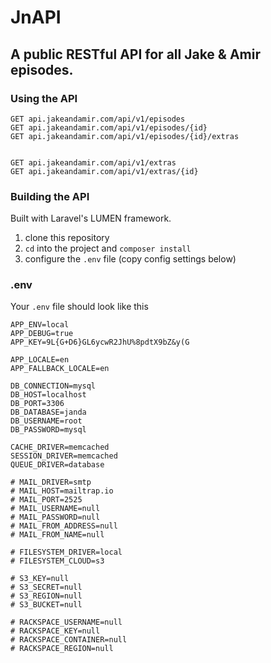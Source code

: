 # JnAPI
A public RESTful API for all Jake &amp; Amir episodes.
--

### Using the API
```
GET api.jakeandamir.com/api/v1/episodes
GET api.jakeandamir.com/api/v1/episodes/{id}
GET api.jakeandamir.com/api/v1/episodes/{id}/extras


GET api.jakeandamir.com/api/v1/extras
GET api.jakeandamir.com/api/v1/extras/{id}
```

### Building the API
Built with Laravel's LUMEN framework.

1. clone this repository
1. `cd` into the project and `composer install`
1. configure the `.env` file (copy config settings below)

### .env
Your `.env` file should look like this

```
APP_ENV=local
APP_DEBUG=true
APP_KEY=9L{G+D6}GL6ycwR2JhU%8pdtX9bZ&y(G

APP_LOCALE=en
APP_FALLBACK_LOCALE=en

DB_CONNECTION=mysql
DB_HOST=localhost
DB_PORT=3306
DB_DATABASE=janda
DB_USERNAME=root
DB_PASSWORD=mysql

CACHE_DRIVER=memcached
SESSION_DRIVER=memcached
QUEUE_DRIVER=database

# MAIL_DRIVER=smtp
# MAIL_HOST=mailtrap.io
# MAIL_PORT=2525
# MAIL_USERNAME=null
# MAIL_PASSWORD=null
# MAIL_FROM_ADDRESS=null
# MAIL_FROM_NAME=null

# FILESYSTEM_DRIVER=local
# FILESYSTEM_CLOUD=s3

# S3_KEY=null
# S3_SECRET=null
# S3_REGION=null
# S3_BUCKET=null

# RACKSPACE_USERNAME=null
# RACKSPACE_KEY=null
# RACKSPACE_CONTAINER=null
# RACKSPACE_REGION=null
```
